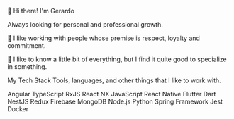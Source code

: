 👋 Hi there! I'm Gerardo


 Always looking for personal and professional growth.

🔭 I like working with people whose premise is respect, loyalty and commitment.

🌱 I like to know a little bit of everything, but I find it quite good to specialize in something.

My Tech Stack
Tools, languages, and other things that I like to work with.

Angular	TypeScript	RxJS	React	NX	JavaScript	React Native	Flutter	Dart
NestJS	Redux	Firebase	MongoDB	Node.js	Python	Spring Framework	Jest	Docker
